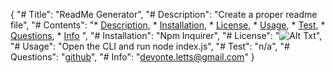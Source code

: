 {
	"# Title": "ReadMe Generator",
	"# Description": "Create a proper readme file",
	"# Contents": "* [Description](description), * [Installation](Installation), * [License](License), * [Usage](Usage), * [Test](Test), * [Questions](Questions), * [Info](Info) ",
	"# Installation": "Npm Inquirer",
	"# License": "![Alt Txt](https://img.shields.io/badge/License-COIN-green)",
	"# Usage": "Open the CLI and run node index.js",
	"# Test": "n/a",
	"# Questions": "[github](https:/github.com/Duhhvonte)",
	"# Info": "devonte.letts@gmail.com"
}